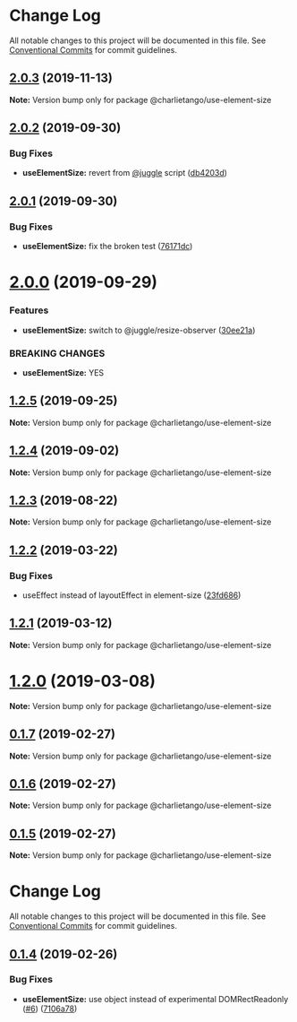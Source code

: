 # Change Log

All notable changes to this project will be documented in this file.
See [Conventional Commits](https://conventionalcommits.org) for commit guidelines.

## [2.0.3](https://github.com/charlie-tango/hooks/compare/@charlietango/use-element-size@2.0.2...@charlietango/use-element-size@2.0.3) (2019-11-13)

**Note:** Version bump only for package @charlietango/use-element-size

## [2.0.2](https://github.com/charlie-tango/hooks/compare/@charlietango/use-element-size@2.0.1...@charlietango/use-element-size@2.0.2) (2019-09-30)

### Bug Fixes

- **useElementSize:** revert from [@juggle](https://github.com/juggle) script ([db4203d](https://github.com/charlie-tango/hooks/commit/db4203d))

## [2.0.1](https://github.com/charlie-tango/hooks/compare/@charlietango/use-element-size@2.0.0...@charlietango/use-element-size@2.0.1) (2019-09-30)

### Bug Fixes

- **useElementSize:** fix the broken test ([76171dc](https://github.com/charlie-tango/hooks/commit/76171dc))

# [2.0.0](https://github.com/charlie-tango/hooks/compare/@charlietango/use-element-size@1.2.5...@charlietango/use-element-size@2.0.0) (2019-09-29)

### Features

- **useElementSize:** switch to @juggle/resize-observer ([30ee21a](https://github.com/charlie-tango/hooks/commit/30ee21a))

### BREAKING CHANGES

- **useElementSize:** YES

## [1.2.5](https://github.com/charlie-tango/hooks/compare/@charlietango/use-element-size@1.2.4...@charlietango/use-element-size@1.2.5) (2019-09-25)

**Note:** Version bump only for package @charlietango/use-element-size

## [1.2.4](https://github.com/charlie-tango/hooks/compare/@charlietango/use-element-size@1.2.3...@charlietango/use-element-size@1.2.4) (2019-09-02)

**Note:** Version bump only for package @charlietango/use-element-size

## [1.2.3](https://github.com/charlie-tango/hooks/compare/@charlietango/use-element-size@1.2.2...@charlietango/use-element-size@1.2.3) (2019-08-22)

**Note:** Version bump only for package @charlietango/use-element-size

## [1.2.2](https://github.com/charlie-tango/hooks/compare/@charlietango/use-element-size@1.2.1...@charlietango/use-element-size@1.2.2) (2019-03-22)

### Bug Fixes

- useEffect instead of layoutEffect in element-size ([23fd686](https://github.com/charlie-tango/hooks/commit/23fd686))

## [1.2.1](https://github.com/charlie-tango/hooks/compare/@charlietango/use-element-size@1.2.0...@charlietango/use-element-size@1.2.1) (2019-03-12)

**Note:** Version bump only for package @charlietango/use-element-size

# [1.2.0](https://github.com/charlie-tango/hooks/compare/@charlietango/use-element-size@0.1.7...@charlietango/use-element-size@1.2.0) (2019-03-08)

**Note:** Version bump only for package @charlietango/use-element-size

## [0.1.7](https://github.com/charlie-tango/hooks/compare/@charlietango/use-element-size@0.1.6...@charlietango/use-element-size@0.1.7) (2019-02-27)

**Note:** Version bump only for package @charlietango/use-element-size

## [0.1.6](https://github.com/charlie-tango/hooks/compare/@charlietango/use-element-size@0.1.5...@charlietango/use-element-size@0.1.6) (2019-02-27)

**Note:** Version bump only for package @charlietango/use-element-size

## [0.1.5](https://github.com/charlie-tango/hooks/compare/@charlietango/use-element-size@0.1.4...@charlietango/use-element-size@0.1.5) (2019-02-27)

**Note:** Version bump only for package @charlietango/use-element-size

# Change Log

All notable changes to this project will be documented in this file. See
[Conventional Commits](https://conventionalcommits.org) for commit guidelines.

## [0.1.4](https://github.com/charlie-tango/hooks/compare/@charlietango/use-element-size@0.1.3...@charlietango/use-element-size@0.1.4) (2019-02-26)

### Bug Fixes

- **useElementSize:** use object instead of experimental DOMRectReadonly
  ([#6](https://github.com/charlie-tango/hooks/issues/6))
  ([7106a78](https://github.com/charlie-tango/hooks/commit/7106a78))

